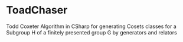# ToadChaser
Todd Coxeter Algorithm in CSharp for generating Cosets classes for a Subgroup H of a finitely presented group G by generators and relators
